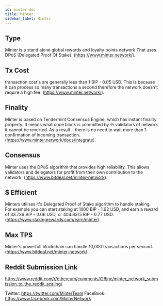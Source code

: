 ```yaml
---
id: minter-doc
title: Minter
sidebar_label: Minter
---
```


## Type
Minter is a stand alone global rewards and loyalty points network That uses DPoS (Delegated Proof Of Stake). (https://www.minter.network/).

## Tx Cost
transaction cost's are generally less than 1 BIP - 0.05 USD. This is because it can process so many transactions a second therefore the network doesn't require a high fee. (https://www.minter.network/).

## Finality
Minter is based on Tendermint Consensus Engine, which has instant finality property. It means what once block is committed by ⅔ validators of network it cannot be reverted. As a result – there is no need to wait more than 1 confirmation of incoming transaction. (https://www.minter.network/docs/integrate).

## Consensus
Minter uses the DPoS algorithm that provides high reliability. This allows validators and delegators for profit from their own contribution to the network. (https://www.bitdeal.net/minter-network).

## $ Efficient
Minters utilises it's Delegated Proof of Stake algorithm to handle staking. For example you can start staking at 1000 BIP - 1.92 USD, and earn a reward of 33.736 BIP - 0.06 USD, or 404.8315 BIP - 0.77 USD. (https://www.stakingrewards.com/earn/minter).

## Max TPS
Minter's powerfull blockchain can handle 10,000 transactions per second. (https://www.bitdeal.net/minter-network).

## Reddit Submission Link

https://www.reddit.com/r/ethereum/comments/i28jne/minter_network_submission_to_the_reddit_scaling/

Twitter: https://twitter.com/MinterTeam
FaceBook: https://www.facebook.com/MinterNetwork

